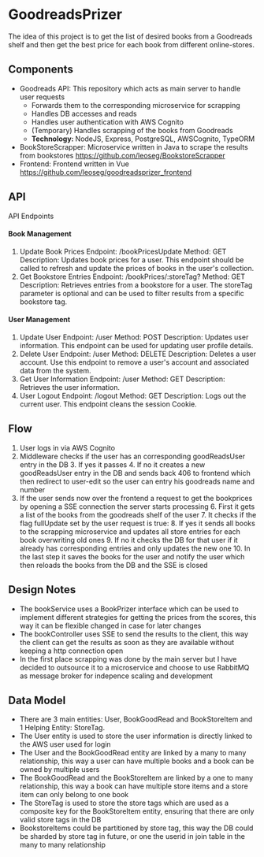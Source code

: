 # GoodreadsPrizer

The idea of this project is to get the list of desired books from
a Goodreads shelf and then get the best price for each book from 
different online-stores.

## Components
- Goodreads API: This repository which acts as main server to handle user requests
  - Forwards them to the corresponding microservice for scrapping
  - Handles DB accesses and reads
  - Handles user authentication with AWS Cognito
  - (Temporary) Handles scrapping of the books from Goodreads
  - <strong> Technology: </strong> NodeJS, Express, PostgreSQL, AWSCognito, TypeORM
- BookStoreScrapper: Microservice written in Java to scrape the results from bookstores https://github.com/leoseg/BookstoreScrapper
- Frontend: Frontend written in Vue https://github.com/leoseg/goodreadsprizer_frontend
## API
API Endpoints
#### Book Management
1. Update Book Prices
Endpoint: /bookPricesUpdate
Method: GET
Description: Updates book prices for a user. This endpoint should be called to refresh and update the prices of books in the user's collection.
2. Get Bookstore Entries
Endpoint: /bookPrices/:storeTag?
Method: GET
Description: Retrieves entries from a bookstore for a user. The storeTag parameter is optional and can be used to filter results from a specific bookstore tag.
#### User Management
1. Update User
Endpoint: /user
Method: POST
Description: Updates user information. This endpoint can be used for updating user profile details.
2. Delete User
Endpoint: /user
Method: DELETE
Description: Deletes a user account. Use this endpoint to remove a user's account and associated data from the system.
3. Get User Information
Endpoint: /user
Method: GET
Description: Retrieves the user information.
4. User Logout
Endpoint: /logout
Method: GET
Description: Logs out the current user. This endpoint cleans the session Cookie.
## Flow
1. User logs in via AWS Cognito
2. Middleware checks if the user has an corresponding goodReadsUser entry in the DB 
   3. If yes it passes
   4. If no it creates a new goodReadsUser entry in the DB and sends back 406 to frontend which then redirect to user-edit so the user can entry his goodreads name and number
5. If the user sends now over the frontend a request to get the bookprices by opening a SSE connection the server starts processing
   6. First it gets a list of the books from the goodreads shelf of the user
   7. It checks if the flag fullUpdate set by the user request is true:
      8. If yes it sends all books to the scrapping microservice and updates all store entries for each book overwriting old ones
      9. If no it checks the DB for that user if it already has corresponding entries and only updates the new one
   10. In the last step it saves the books for the user and notify the user which then reloads the books from the DB and the SSE is closed


## Design Notes
- The bookService uses a BookPrizer interface which can be used to implement different strategies for getting the prices from the scores, this way it can be flexible changed in case for later changes
- The bookController uses SSE to send the results to the client, this way the client can get the results as soon as they are available without keeping a http connection open
- In the first place scrapping was done by the main server but I have decided to outsource it to a microservice and choose to use RabbitMQ as message broker for indepence scaling and development

## Data Model
- There are 3 main entities: User, BookGoodRead and BookStoreItem and 1 Helping Entity: StoreTag. 
- The User entity is used to store the user information is directly linked to the AWS user used for login
- The User and the BookGoodRead entity are linked by a many to many relationship, this way a user can have multiple books and a book can be owned by multiple users
- The BookGoodRead and the BookStoreItem are linked by a one to many relationship, this way a book can have multiple store items and a store item can only belong to one book
- The StoreTag is used to store the store tags which are used as a composite key for the BookStoreItem entity, ensuring that there are only valid store tags in the DB
- BookstoreItems could be partitioned by store tag, this way the DB could be sharded by store tag in future, or one the userid in join table in the many to many relationship